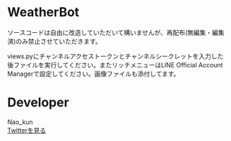 # WeatherBot

ソースコードは自由に改造していただいて構いませんが、再配布(無編集・編集済)のみ禁止させていただきます。  
  
views.pyにチャンネルアクセストークンとチャンネルシークレットを入力した後ファイルを実行してください。またリッチメニューはLINE Official Account Managerで設定してください。画像ファイルも添付してます。  

# Developer

Nao_kun  
[Twitterを見る](https://twitter.com/nao_consulting)
